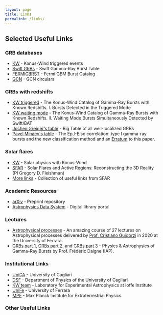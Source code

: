 ```yaml
---
layout: page
title: Links
permalink: /links/
---
```


## Selected Useful Links

<!--
### Professional Profiles
- [GitHub](https://github.com/{{ site.github_username }})
- [Google Scholar](https://scholar.google.com/citations?user=ID)
- [ORCID](https://orcid.org/your-orcid)
- [ResearchGate](https://www.researchgate.net/profile/Your-Name)
- [LinkedIn](https://linkedin.com/in/yourprofile)
-->

### GRB databases
- [KW](http://www.ioffe.ru/LEA/kw/triggers/) - Konus-Wind triggered events
- [Swift GRBs](https://swift.gsfc.nasa.gov/archive/grb_table/) - Swift Gamma-Ray Burst Table
- [FERMIGBRST](https://heasarc.gsfc.nasa.gov/W3Browse/fermi/fermigbrst.html) - Fermi GBM Burst Catalog
- [GCN](https://gcn.nasa.gov/circulars) - GCN circulars

### GRBs with redshifts
- [KW triggered](http://www.ioffe.ru/LEA/zGRBs/triggered/index.html) - The Konus-Wind Catalog of Gamma-Ray Bursts with Known Redshifts. I. Bursts Detected in the Triggered Mode
- [KW waiting mode](http://www.ioffe.ru/LEA/zGRBs/part2/index.html) - The Konus-Wind Catalog of Gamma-Ray Bursts with Known Redshifts. II. Waiting Mode Bursts Simultaneously Detected by Swift/BAT
- [Jochen Greiner's table](https://www.mpe.mpg.de/~jcg/grbgen.html) - Big Table of all well-localized GRBs
- [Pavel Minaev's table](https://ui.adsabs.harvard.edu/abs/2020MNRAS.492.1919M/abstract) - The Ep,I-Eiso correlation: type I gamma-ray bursts and the new classification method and an [Erratum](https://ui.adsabs.harvard.edu/abs/2021MNRAS.504..926M/abstract) to this paper.

### Solar flares
- [KW](http://www.ioffe.ru/LEA/sun.html) - Solar physics with Konus-Wind
- [SFAR](http://www.ioffe.ru/LEA/SF_AR/) - Solar Flares and Active Regions: Reconstructing the 3D Reality (PI Gregory D. Fleishman)
- [More links](https://www.ioffe.ru/LEA/SF_AR/links.html) - Collection of useful links from SFAR

### Academic Resources
- [arXiv](https://arxiv.org) - Preprint repository
- [Astrophysics Data System](https://ui.adsabs.harvard.edu/) - Digital library portal

<!-- - [DOI Lookup](https://www.doi.org/) - Find academic papers
- [Zotero](https://www.zotero.org) - Reference manager -->

### Lectures
- [Astrophysical processes](https://www.youtube.com/watch?v=chUoBBd60tc) - An amazing course of 27 lectures on Astrophysical processes delivered by [Prof. Cristiano Guidorzi](https://www.fe.infn.it/u/guidorzi/) in 2020 at the University of Ferrara.
- [GRBs part 1](https://www.youtube.com/watch?v=FtxDT2BDDpk), [GRBs part 2](https://www.youtube.com/watch?v=vyW8PFkoHfc), and [GRBs part 3](https://www.youtube.com/watch?v=2J2jVsUGo0E) - Physics & Astrophysics of Gamma-Ray Bursts by Prof. Frédéric Daigne (IAP).


### Institutional Links
- [UniCA](https://en.unica.it/en) - University of Cagliari
- [DSF](https://web.unica.it/unica/en/dip_fisica.page) - Department of Physics of the University of Cagliari
- [KW team](http://www.ioffe.ru/LEA/index.html) - Laboratory for Experimental Astrophysics at Ioffe Institute
- [UniFe](https://www.unife.it/en?set_language=en) - University of Ferrara
- [MPE](https://www.mpe.mpg.de/main) - Max Planck Institute for Extraterrestrial Physics

### Other Useful Links
<!-- - [Professional Society](#)
- [Academic Blog](#)
- [Other relevant links](#) -->
  
